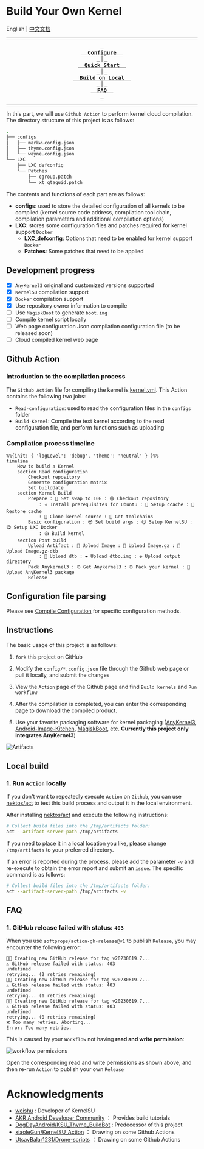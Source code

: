 # Build Your Own Kernel

English | [中文文档](./README.zh_CN.md)
<div align="center">

---

**[<kbd> <br>  Configure  <br> </kbd>](./configs/)**  |
**[<kbd> <br>  Quick Start  <br> </kbd>](#instructions)**  |
**[<kbd> <br>  Build on Local  <br> </kbd>](#local-build)**  |
**[<kbd> <br>  FAQ  <br> </kbd>](#faq)**

---

</div>

In this part, we will use `Github Action` to perform kernel cloud compilation. The directory structure of this project is as follows:

```sh
.
├── configs
│   ├── markw.config.json
│   ├── thyme.config.json
│   └── wayne.config.json
└── LXC
    ├── LXC_defconfig
    └── Patches
        ├── cgroup.patch
        └── xt_qtaguid.patch
```

The contents and functions of each part are as follows:

- **configs**: used to store the detailed configuration of all kernels to be compiled (kernel source code address, compilation tool chain, compilation parameters and additional compilation options)
- **LXC**: stores some configuration files and patches required for kernel support `Docker`
  - **LXC_defconfig**: Options that need to be enabled for kernel support `Docker`
  - **Patches**: Some patches that need to be applied

## Development progress

- [x] `AnyKernel3` original and customized versions supported
- [x] `KernelSU` compilation support
- [x] `Docker` compilation support
- [x] Use repository owner information to compile
- [ ] Use `MagiskBoot` to generate `boot.img`
- [ ] Compile kernel script locally
- [ ] Web page configuration Json compilation configuration file (to be released soon)
- [ ] Cloud compiled kernel web page

## Github Action

### Introduction to the compilation process

The `Github Action` file for compiling the kernel is [kernel.yml](../.github/workflows/kernel.yml). This Action contains the following two jobs:

- `Read-configuration`: used to read the configuration files in the `configs` folder
- `Build-Kernel`: Compile the text kernel according to the read configuration file, and perform functions such as uploading

### Compilation process timeline

```mermaid
%%{init: { 'logLevel': 'debug', 'theme': 'neutral' } }%%
timeline
    How to build a Kernel
    section Read configuration
        Checkout repository
        Generate configuration matrix
        Set builddate
    section Kernel Build
        Prepare : 📐 Set swap to 10G : 😄 Checkout repository
            : ⭐ Install prerequisites for Ubuntu : 🚄 Setup ccache : 🚅 Restore cache
            : 🌟 Clone kernel source : 💫 Get toolchains
        Basic configuration : 😎 Set build args : 😋 Setup KernelSU : 😋 Setup LXC Docker
            : 👍 Build kernel
    section Post build
        Upload Artifact : 💛 Upload Image : 💙 Upload Image.gz : 💙 Upload Image.gz-dtb 
            : 💜 Upload dtb : ❤️ Upload dtbo.img : ☢️ Upload output directory
        Pack Anykernel3 : ⏰ Get Anykernel3 : ⏰ Pack your kernel : 💾 Upload AnyKernel3 package
        Release
```

## Configuration file parsing

Please see [Compile Configuration](./configs/) for specific configuration methods.

## Instructions

The basic usage of this project is as follows:

1. `fork` this project on GitHub

2. Modify the `config/*.config.json` file through the Github web page or pull it locally, and submit the changes

3. View the `Action` page of the Github page and find `Build kernels` and `Run workflow`

4. After the compilation is completed, you can enter the corresponding page to download the compiled product.

5. Use your favorite packaging software for kernel packaging ([AnyKernel3](https://github.com/osm0sis/AnyKernel3), [Android-Image-Kitchen](https://github.com/osm0sis/Android-Image-Kitchen), [MagiskBoot](https://github.com/topjohnwu/Magisk/releases), etc. **Currently this project only integrates AnyKernel3**)

![Artifacts](https://github.com/DogDayAndroid/Android-Builder/blob/main/.assets/artifacts.png?raw=true)

## Local build

### 1. Run `Action` locally

If you don't want to repeatedly execute `Action` on `Github`, you can use [nektos/act](https://github.com/nektos/act) to test this build process and output it in the local environment.

After installing [nektos/act](https://github.com/nektos/act) and execute the following instructions:

```sh
# Collect build files into the /tmp/artifacts folder:
act --artifact-server-path /tmp/artifacts
```

If you need to place it in a local location you like, please change `/tmp/artifacts` to your preferred directory.

If an error is reported during the process, please add the parameter `-v` and re-execute to obtain the error report and submit an `issue`. The specific command is as follows:

```sh
# Collect build files into the /tmp/artifacts folder:
act --artifact-server-path /tmp/artifacts -v
```

## FAQ

### 1. GitHub release failed with status: `403`

When you use `softprops/action-gh-release@v1` to publish `Release`, you may encounter the following error:

```plaintext
👩‍🏭 Creating new GitHub release for tag v20230619.7...
⚠️ GitHub release failed with status: 403
undefined
retrying... (2 retries remaining)
👩‍🏭 Creating new GitHub release for tag v20230619.7...
⚠️ GitHub release failed with status: 403
undefined
retrying... (1 retries remaining)
👩‍🏭 Creating new GitHub release for tag v20230619.7...
⚠️ GitHub release failed with status: 403
undefined
retrying... (0 retries remaining)
❌ Too many retries. Aborting...
Error: Too many retries.
```

This is caused by your `Workflow` not having **read and write permission**:

![workflow permissions](https://github.com/DogDayAndroid/Android-Builder/blob/main/.assets/FAQ/workflow%20permissions.png?raw=true)

Open the corresponding read and write permissions as shown above, and then re-run `Action` to publish your own `Release`

# Acknowledgments

- [weishu](https://github.com/tiann) : Developer of KernelSU
- [AKR Android Developer Community](https://www.akr-developers.com/) ： Provides build tutorials
- [DogDayAndroid/KSU_Thyme_BuildBot](https://github.com/DogDayAndroid/KSU_Thyme_BuildBot) : Predecessor of this project
- [xiaoleGun/KernelSU_Action](https://github.com/xiaoleGun/KernelSU_Action) ： Drawing on some Github Actions
- [UtsavBalar1231/Drone-scripts](https://github.com/UtsavBalar1231/Drone-scripts) ： Drawing on some Github Actions
